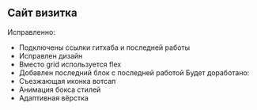 ## Сайт визитка
Исправленно:
- Подключены ссылки гитхаба и последней работы
- Исправлен дизайн
- Вместо grid используется flex
- Добавлен последний блок с последней работой
Будет доработано:
- Съезжающая иконка вотсап
- Анимация бокса стилей
- Адаптивная вёрстка
